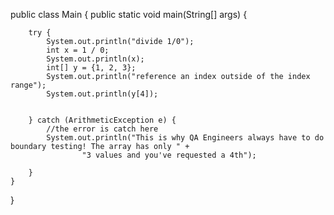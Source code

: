 public class Main {
    public static void main(String[] args) {


        try {
            System.out.println("divide 1/0");
            int x = 1 / 0;
            System.out.println(x);
            int[] y = {1, 2, 3};
            System.out.println("reference an index outside of the index range");
            System.out.println(y[4]);


        } catch (ArithmeticException e) {
            //the error is catch here
            System.out.println("This is why QA Engineers always have to do boundary testing! The array has only " +
                    "3 values and you've requested a 4th");

        }
    }
}
